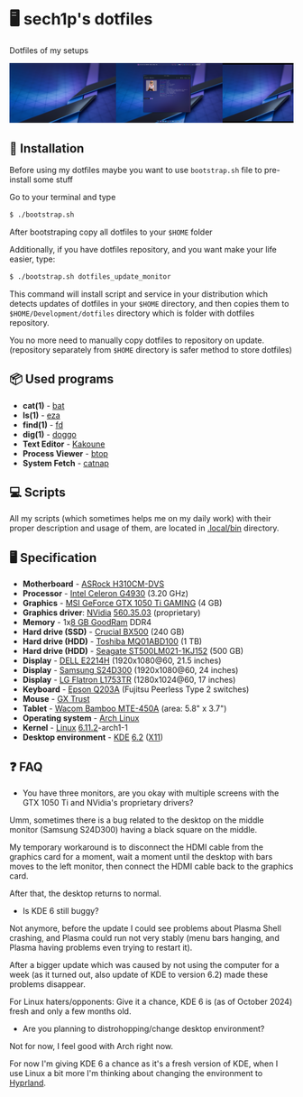 <p align="center">

# 🖥️ sech1p's dotfiles

Dotfiles of my setups

![Screenshot of 'moon' - computer with Arch](screenshot.png)

</p>

## 💾 Installation

Before using my dotfiles maybe you want to use `bootstrap.sh` file to pre-install some stuff

Go to your terminal and type

```sh
$ ./bootstrap.sh
```

After bootstraping copy all dotfiles to your `$HOME` folder

Additionally, if you have dotfiles repository, and you want make your life easier, type:

```sh
$ ./bootstrap.sh dotfiles_update_monitor
```

This command will install script and service in your distribution which detects updates of dotfiles in your `$HOME` directory,
and then copies them to `$HOME/Development/dotfiles` directory which is folder with dotfiles repository.

You no more need to manually copy dotfiles to repository on update. (repository separately from `$HOME` directory is safer method to store dotfiles)

## 📦 Used programs

* **cat(1)** - [bat](https://github.com/sharkdp/bat)
* **ls(1)** - [eza](https://eza.rocks)
* **find(1)** - [fd](https://github.com/sharkdp/fd)
* **dig(1)** - [doggo](https://github.com/mr-karan/doggo)
* **Text Editor** - [Kakoune](https://kakoune.org)
* **Process Viewer** - [btop](https://github.com/aristocratos/btop)
* **System Fetch** - [catnap](https://catnap-fetch.xyz)

## 💻 Scripts

All my scripts (which sometimes helps me on my daily work) with their proper description and usage of them, are located in [.local/bin](.local/bin/) directory.

## 🖥️ Specification

* **Motherboard** - [ASRock H310CM-DVS](https://www.asrock.com/mb/Intel/H310CM-DVS/index.asp)
* **Processor** - [Intel Celeron G4930](https://www.intel.com/content/www/us/en/products/sku/134878/intel-celeron-processor-g4930-2m-cache-3-20-ghz/specifications.html) (3.20 GHz)
* **Graphics** - [MSI GeForce GTX 1050 Ti GAMING](https://www.msi.com/Graphics-Card/GeForce-GTX-1050-Ti-GAMING-X-4G/support) (4 GB)
* **Graphics driver**: [NVidia](https://www.nvidia.com) [560.35.03](https://www.nvidia.com/en-us/drivers/details/230918/) (proprietary)
* **Memory** - 1x[8 GB GoodRam](https://www.x-kom.pl/p/419244-pamiec-ram-ddr4-goodram-8gb-1x8gb-2666mhz-cl19.html) DDR4
* **Hard drive (SSD)** - [Crucial BX500](https://www.crucial.com/ssd/bx500/ct240bx500ssd1) (240 GB)
* **Hard drive (HDD)** - [Toshiba MQ01ABD100](https://storage.toshiba.com/internal-specialty-hdd/pc/mq01abd-series) (1 TB)
* **Hard drive (HDD)** - [Seagate ST500LM021-1KJ152](https://www.amazon.com/Seagate-ST500LM021-Laptop-500GB-2-5-Inch/dp/B00II56U0I) (500 GB)
* **Display** - [DELL E2214H](https://www.dell.com/support/home/pl-pl/product-support/product/dell-e2214h/docs) (1920x1080@60, 21.5 inches)
* **Display** - [Samsung S24D300](https://www.ebay.com/sch/i.html?_nkw=samsung+s24d300) (1920x1080@60, 24 inches)
* **Display** - [LG Flatron L1753TR](https://www.ebay.com/sch/i.html?_nkw=lg+flatron+1280x1024) (1280x1024@60, 17 inches)
* **Keyboard** - [Epson Q203A](https://deskthority.net/wiki/Epson_Q203A) (Fujitsu Peerless Type 2 switches)
* **Mouse** - [GX Trust](https://www.trust.com/en/product/25037-gxt-110-felox-wireless-gaming-mouse-black)
* **Tablet** - [Wacom Bamboo MTE-450A](https://www.newegg.com/wacom-mte450/p/N82E16823100045) (area: 5.8" x 3.7")
* **Operating system** - [Arch Linux](https://archlinux.org/)
* **Kernel** - [Linux](https://www.kernel.org) [6.11.2](https://cdn.kernel.org/pub/linux/kernel/v6.x/ChangeLog-6.11.2)-arch1-1
* **Desktop environment** - [KDE](https://kde.org) [6.2](https://kde.org/announcements/plasma/6/6.2.0) ([X11](https://www.x.org))

## ❓ FAQ

* You have three monitors, are you okay with multiple screens with the GTX 1050 Ti and NVidia's proprietary drivers?

Umm, sometimes there is a bug related to the desktop on the middle monitor (Samsung S24D300) having a black square on the middle.

My temporary workaround is to disconnect the HDMI cable from the graphics card for a moment, wait a moment until the desktop with bars moves to the left monitor, then connect the HDMI cable back to the graphics card.

After that, the desktop returns to normal.

* Is KDE 6 still buggy?

Not anymore, before the update I could see problems about Plasma Shell crashing, and Plasma could run not very stably (menu bars hanging, and Plasma having problems even trying to restart it).

After a bigger update which was caused by not using the computer for a week (as it turned out, also update of KDE to version 6.2) made these problems disappear.

For Linux haters/opponents: Give it a chance, KDE 6 is (as of October 2024) fresh and only a few months old.

* Are you planning to distrohopping/change desktop environment?

Not for now, I feel good with Arch right now.

For now I'm giving KDE 6 a chance as it's a fresh version of KDE, when I use Linux a bit more I'm thinking about changing the environment to [Hyprland](https://hyprland.org).
